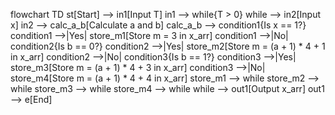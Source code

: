 
flowchart TD
    st[Start] --> in1[Input T]
    in1 --> while{T > 0}
    while --> in2[Input x]
    in2 --> calc_a_b[Calculate a and b]
    calc_a_b --> condition1{Is x == 1?}
    condition1 -->|Yes| store_m1[Store m = 3 in x_arr]
    condition1 -->|No| condition2{Is b == 0?}
    condition2 -->|Yes| store_m2[Store m = (a + 1) * 4 + 1 in x_arr]
    condition2 -->|No| condition3{Is b == 1?}
    condition3 -->|Yes| store_m3[Store m = (a + 1) * 4 + 3 in x_arr]
    condition3 -->|No| store_m4[Store m = (a + 1) * 4 + 4 in x_arr]
    store_m1 --> while
    store_m2 --> while
    store_m3 --> while
    store_m4 --> while
    while --> out1[Output x_arr]
    out1 --> e[End]
